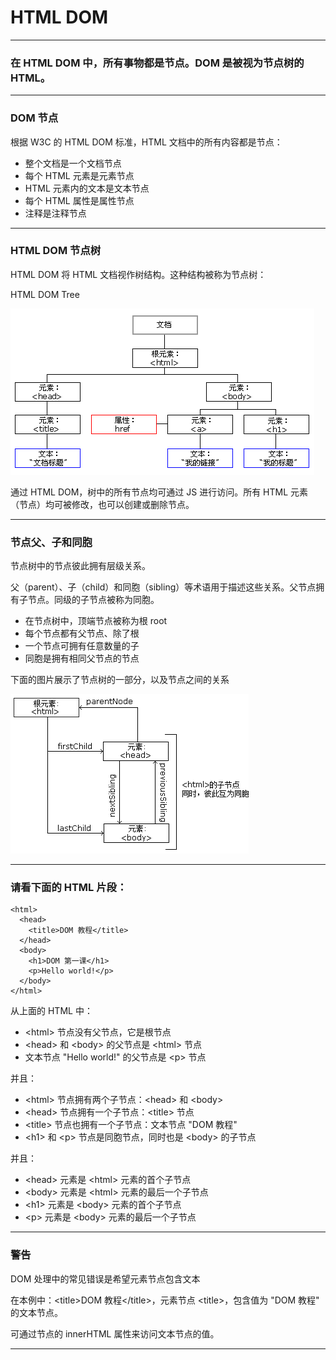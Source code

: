 # HTML DOM

---

### 在 HTML DOM 中，所有事物都是节点。DOM 是被视为节点树的 HTML。

---

### DOM 节点

根据 W3C 的 HTML DOM 标准，HTML 文档中的所有内容都是节点：

* 整个文档是一个文档节点
* 每个 HTML 元素是元素节点
* HTML 元素内的文本是文本节点
* 每个 HTML 属性是属性节点
* 注释是注释节点

---

### HTML DOM 节点树

HTML DOM 将 HTML 文档视作树结构。这种结构被称为节点树：

HTML DOM Tree

![ct_htmltree](img/ct_htmltree.gif)

通过 HTML DOM，树中的所有节点均可通过 JS 进行访问。所有 HTML 元素（节点）均可被修改，也可以创建或删除节点。

---

### 节点父、子和同胞

节点树中的节点彼此拥有层级关系。

父（parent）、子（child）和同胞（sibling）等术语用于描述这些关系。父节点拥有子节点。同级的子节点被称为同胞。

* 在节点树中，顶端节点被称为根 root
* 每个节点都有父节点、除了根
* 一个节点可拥有任意数量的子
* 同胞是拥有相同父节点的节点

下面的图片展示了节点树的一部分，以及节点之间的关系

![dom_navigate](img/dom_navigate.gif)

---

### 请看下面的 HTML 片段：

```
<html>
  <head>
    <title>DOM 教程</title>
  </head>
  <body>
    <h1>DOM 第一课</h1>
    <p>Hello world!</p>
  </body>
</html>
```

从上面的 HTML 中：

* &lt;html&gt; 节点没有父节点，它是根节点
* &lt;head&gt; 和 &lt;body&gt; 的父节点是 &lt;html&gt; 节点
* 文本节点 "Hello world!" 的父节点是 &lt;p&gt; 节点

并且：

* &lt;html&gt; 节点拥有两个子节点：&lt;head&gt; 和 &lt;body&gt;
* &lt;head&gt; 节点拥有一个子节点：&lt;title&gt; 节点
* &lt;title&gt; 节点也拥有一个子节点：文本节点 "DOM 教程"
* &lt;h1&gt; 和 &lt;p&gt; 节点是同胞节点，同时也是 &lt;body&gt; 的子节点

并且：

* &lt;head&gt; 元素是 &lt;html&gt; 元素的首个子节点
* &lt;body&gt; 元素是 &lt;html&gt; 元素的最后一个子节点
* &lt;h1&gt; 元素是 &lt;body&gt; 元素的首个子节点
* &lt;p&gt; 元素是 &lt;body&gt; 元素的最后一个子节点

---

### 警告

DOM 处理中的常见错误是希望元素节点包含文本

在本例中：&lt;title&gt;DOM 教程&lt;/title&gt;，元素节点 &lt;title&gt;，包含值为 "DOM 教程" 的文本节点。

可通过节点的 innerHTML 属性来访问文本节点的值。

---
